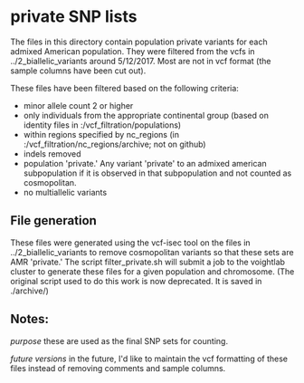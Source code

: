 # private SNP lists

The files in this directory contain population private variants for each admixed American population.  They were filtered from the vcfs in ../2_biallelic_variants around 5/12/2017.  Most are not in vcf format (the sample columns have been cut out).

These files have been filtered based on the following criteria:
 - minor allele count 2 or higher
 - only individuals from the appropriate continental group (based on identity files in :/vcf_filtration/populations)
 - within regions specified by nc_regions (in :/vcf_filtration/nc_regions/archive; not on github)
 - indels removed
 - population 'private.' Any variant 'private' to an admixed american subpopulation if it is observed in that subpopulation and not counted as cosmopolitan.
 - no multiallelic variants

## File generation

These files were generated using the vcf-isec tool on the files in ../2_biallelic_variants to remove cosmopolitan variants so that these sets are AMR 'private.'  The script filter_private.sh will submit a job to the voightlab cluster to generate these files for a given population and chromosome. (The original script used to do this work is now deprecated. It is saved in ./archive/)

## Notes:

*purpose* these are used as the final SNP sets for counting.

*future versions* in the future, I'd like to maintain the vcf formatting of these files instead of removing comments and sample columns.
